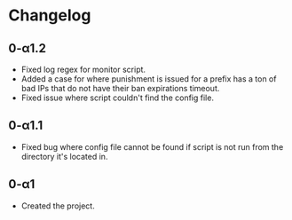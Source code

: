 # Changelog

## 0-α1.2
- Fixed log regex for monitor script.
- Added a case for where punishment is issued for a prefix has a ton of bad IPs that do not have their ban expirations timeout.
- Fixed issue where script couldn't find the config file.

## 0-α1.1
- Fixed bug where config file cannot be found if script is not run from the directory it's located in.

## 0-α1
- Created the project.
